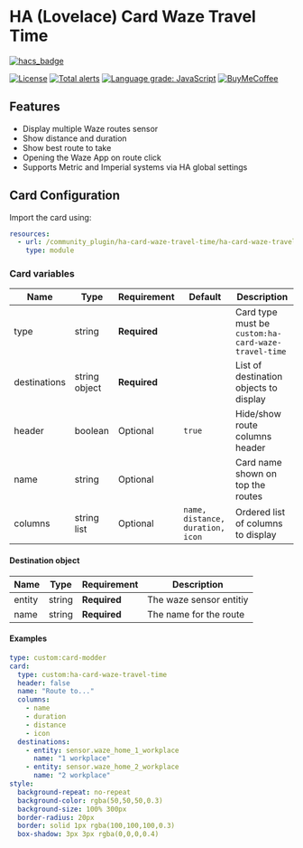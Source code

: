 # HA (Lovelace) Card Waze Travel Time

[![hacs_badge](https://img.shields.io/badge/HACS-Default-orange.svg)](https://github.com/custom-components/hacs)

[![License][license-shield]](LICENSE.md)
[![Total alerts](https://img.shields.io/lgtm/alerts/g/r-renato/hass-xiaomi-mi-flora-and-flower-care.svg?logo=lgtm&logoWidth=18)](https://lgtm.com/projects/g/r-renato/ha-card-waze-travel-time/alerts/)
[![Language grade: JavaScript](https://img.shields.io/lgtm/grade/javascript/g/r-renato/ha-card-waze-travel-time.svg?logo=lgtm&logoWidth=18)](https://lgtm.com/projects/g/r-renato/ha-card-waze-travel-time/context:javascript)
[![BuyMeCoffee][buymecoffeebadge]][buymecoffee]

## Features

* Display multiple Waze routes sensor
* Show distance and duration
* Show best route to take
* Opening the Waze App on route click
* Supports Metric and Imperial systems via HA global settings

## Card Configuration    

Import the card using:

```yaml
resources:
  - url: /community_plugin/ha-card-waze-travel-time/ha-card-waze-travel-time.js
    type: module
```
### Card variables

| **Name**     | **Type**      | **Requirement** | **Default**                       | Description                                         |
|--------------|---------------|-----------------|-----------------------------------|-----------------------------------------------------|
| type         | string        | **Required**    |                                   | Card type must be `custom:ha-card-waze-travel-time` |
| destinations | string object | **Required**    |                                   | List of destination objects to display              |
| header       | boolean       | Optional        | `true`                            | Hide/show route columns header                      |
| name         | string        | Optional        |                                   | Card name shown on top the routes                   |
| columns      | string list   | Optional        | `name, distance, duration, icon`  | Ordered list of columns to display                  |

#### Destination object    

| **Name** | **Type** | **Requirement** | Description
|----------|----------|-----------------|-----------
| entity   | string   | **Required**    | The waze sensor entitiy 
| name     | string   | **Required**    | The name for the route

#### Examples

```yaml
type: custom:card-modder
card:
  type: custom:ha-card-waze-travel-time
  header: false
  name: "Route to..."
  columns:
    - name
    - duration
    - distance
    - icon
  destinations:
    - entity: sensor.waze_home_1_workplace
      name: "1 workplace"
    - entity: sensor.waze_home_2_workplace
      name: "2 workplace"
style:
  background-repeat: no-repeat
  background-color: rgba(50,50,50,0.3)
  background-size: 100% 300px
  border-radius: 20px
  border: solid 1px rgba(100,100,100,0.3)
  box-shadow: 3px 3px rgba(0,0,0,0.4)
```
[license-shield]:https://img.shields.io/github/license/r-renato/hass-xiaomi-mi-flora-and-flower-care
[buymecoffee]: https://www.buymeacoffee.com/0D3WbkKrn
[buymecoffeebadge]: https://img.shields.io/badge/buy%20me%20a%20coffee-donate-yellow?style=for-the-badge
